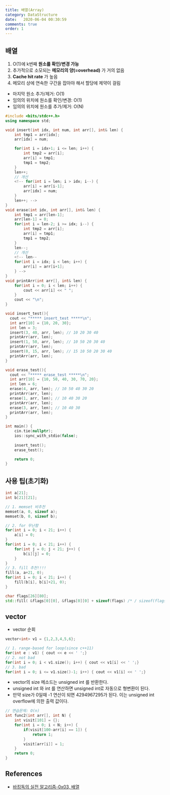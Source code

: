 ```yaml
---
title: 배열(Array)
category: DataStructure
date:   2020-06-04 00:30:59
comments: true
order: 1
---
```


## 배열
1. O(1)에 k번째 __원소를 확인/변경 가능__
2. 추가적으로 소모되는 __메모리의 양(=overhead)__ 가 거의 없음
3. __Cache hit rate__ 가 높음
4. 메모리 상에 연속한 구간을 잡아야 해서 할당에 제약이 걸림


* 마지막 원소 추가/제거: O(1)
* 임의의 위치에 원소를 확인/변경: O(1)
* 임의의 위치에 원소를 추가/제거: O(N)

```cpp
#include <bits/stdc++.h>
using namespace std;

void insert(int idx, int num, int arr[], int& len) {
    int tmp1 = arr[idx];
    arr[idx] = num;

    for(int i = idx+1; i <= len; i++) {
        int tmp2 = arr[i];
        arr[i] = tmp1;
        tmp1 = tmp2;
    }
    len++;
    // 개선
    <!-- for(int i = len; i > idx; i--) {
        arr[i] = arr[i-1];
        arr[idx] = num;
    }
    len++; -->
}
void erase(int idx, int arr[], int& len) {
    int tmp1 = arr[len-1];
    arr[len-1] = 0;
    for(int i = len-2; i >= idx; i--) {
        int tmp2 = arr[i];
        arr[i] = tmp1;
        tmp1 = tmp2;
    }
    len--;
    // 개선
    <!-- len--
    for(int i = idx; i < len; i++) {
        arr[i] = arr[i+1];
    } -->
}
void printArr(int arr[], int& len) {
    for(int i = 0; i < len; i++) {
        cout << arr[i] << " ";
    }
    cout << "\n";
}

void insert_test(){
  cout << "***** insert_test *****\n";
  int arr[10] = {10, 20, 30};
  int len = 3;
  insert(3, 40, arr, len); // 10 20 30 40
  printArr(arr, len);
  insert(1, 50, arr, len); // 10 50 20 30 40
  printArr(arr, len);
  insert(0, 15, arr, len); // 15 10 50 20 30 40
  printArr(arr, len);
}

void erase_test(){
  cout << "***** erase_test *****\n";
  int arr[10] = {10, 50, 40, 30, 70, 20};
  int len = 6;
  erase(4, arr, len); // 10 50 40 30 20
  printArr(arr, len);
  erase(1, arr, len); // 10 40 30 20
  printArr(arr, len);
  erase(3, arr, len); // 10 40 30
  printArr(arr, len);
}

int main() {
    cin.tie(nullptr);
    ios::sync_with_stdio(false);
    
    insert_test();
    erase_test();

    return 0;
}
```

## 사용 팁(초기화)

```cpp
int a[21];
int b[21][21];

// 1. memset 비추천
memset(a, 0, sizeof a);
memset(b, 0, sizeof b);

// 2. for 무난함
for(int i = 0; i < 21; i++) {
    a[i] = 0;
}
for(int i = 0; i < 21; i++) {
    for(int j = 0; j < 21; j++) {
        b[i][j] = 0;
    }
}
// 3. fill 추천!!!!
fill(a, a+21, 0);
for(int i = 0; i < 21; i++) {
    fill(b[i], b[i]+21, 0);
}

char flags[26][80];
std::fill( &flags[0][0], &flags[0][0] + sizeof(flags) /* / sizeof(flags[0][0]) */, 0 );
```

## vector

* vector 순회

```cpp
vector<int> v1 = {1,2,3,4,5,6};

// 1. range-based for loop(since c++11)
for(int e : v1) { cout << e << ' ';}
// 2. not bad
for(int i = 0; i < v1.size(); i++) { cout << v1[i] << ' ';}
// 3. bad
for(int i = 0; i <= v1.size()-1; i++) { cout << v1[i] << ' ';}
```

* vector의 size 메소드는 unsigned int 를 반환한다. 
* unsigned int 와 int 를 연산하면 unsigned int로 자동으로 형변환이 된다.
* 만약 size가 0일때 -1 연산이 되면 4294967295가 된다. 이는 unsigned int overflow에 의한 출력 값이다.


```cpp
// 연습문제: O(n)
int func2(int arr[], int N) {
    int visit[101] = {};
    for(int i = 0; i < N; i++) {
        if(visit[100-arr[i] == 1]) {
            return 1;
        }
        visit[arr[i]] = 1;
    }
    return 0;
}
```

## References
* [바킹독의 실전 알고리즘-0x03, 배열](https://www.youtube.com/watch?v=mBeyFsHqzHg)